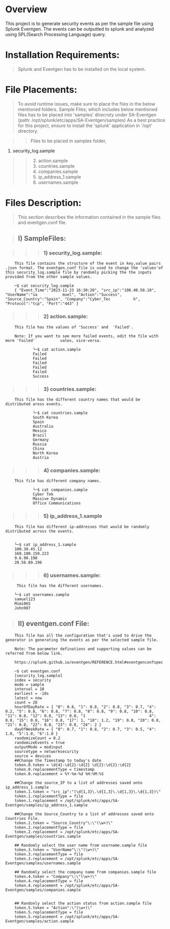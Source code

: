 # Overview

This project is to generate security events as per the sample file using Splunk Eventgen.
The events can be outputted to splunk and analyzed using SPL(Search  Processing Language) query. 


# **Installation Requirements:**

> Splunk and Eventgen has to be installed on the local system.


# **File Placements:**

> To avoid runtime issues, make sure to place the files in the below mentioned folders.
> Sample Files; which includes below mentioned files has to be placed into 'samples'   direcroty under SA-Eventgen (path: /opt/splunk/etc/apps/SA-Eventgen/samples) 
> As a best practice for this project, ensure to install the 'splunk' application in '/opt' directory.

> > Files to be placed in samples folder, 
1) security_log.sample
> > 2) action.sample
> > 3) countries.sample
> > 4) companies.sample
> > 5) ip_address_1.sample
> > 6) usernames.sample


# **Files Description:**

> This section describes the information contained in the sample files and eventgen.conf file. 
    
> ## I) SampleFiles: 

> > > ### 1) security_log.sample:
        
        This file contains the structure of the event in key,value pairs .json format. The eventgen.conf file is used to change the 'values'of this security_log.sample file by randomly picking the the inputs provided from the other sample values.

        ─$ cat security_log.sample 
        { "Event_Time":"2023-11-23 16:30:20", "src_ip":"100.40.50.10", "UserName":"sa           muel", "Action":"Success",  "Source_Country":"Spain", "Company":"Cyber_Tec          h", "Protocol":"tcp", "Port":"443" }

> > > ### 2) action.sample:

        This file has the values of 'Success' and  'Failed'.

        Note: If you want to see more failed events, edit the file with more 'Failed'           vales, vice-versa.
            
                └─$ cat action.sample 
                Failed
                Failed
                Failed
                Failed
                Failed
                Success

> > > ### 3) countries.sample:

        This file has the different country names that would be distributed aross events. 

                └─$ cat countries.sample 
                South Korea
                Spain
                Australia
                Mexico
                Brazil
                Germany
                Russia
                China
                North Korea
                Austria

> > > ### 4) companies.sample:

        This file has different company names.

                └─$ cat companies.sample 
                Cyber Tek
                Massive Dynamic
                Office Communications

> > > ### 5) ip_address_1.sample
        
        This file has different ip-addresses that would be randomly distributed across the events.


        └─$ cat ip_address_1.sample 
        100.30.45.12
        160.100.150.223
        9.6.90.198
        20.56.89.196
                       

> > > ### 6) usernames.sample:

         This file has the different usernames.

        └─$ cat usernames.sample   
        samuel123
        Mimi065
        John987


> ## II) eventgen.conf File:

        This file has all the configuration that's used to drive the generator in generating the events as per the selected sample file. 

        Note: The parameter definations and supporting values can be referred from below link.

        https://splunk.github.io/eventgen/REFERENCE.html#eventgenconfspec

        ─$ cat eventgen.conf
        [security_log.sample]
        index = security
        mode = sample
        interval = 10
        earliest = -10s
        latest = now
        count = 20
        hourOfDayRate = { "0": 0.8, "1": 0.8, "2": 0.8, "3": 0.7, "4": 0.2, "5": 0.8, "6": 0.8, "7": 0.8, "8": 0.8, "9": 0.8, "10": 0.8, "11": 0.8, "12": 0.8, "13": 0.8, "1                            4": 0.8, "15": 0.8, "16": 0.8, "17": 1, "18": 1.2, "19": 0.8, "20": 0.8, "21": 0.8, "22": 0.8, "23": 0.8, "24": 2 }
        dayOfWeekRate = { "0": 0.7, "1": 0.8, "2": 0.7, "3": 0.5, "4": 1.0, "5":1.0, "6":1.0 }
        randomizeCount = 0.2
        randomizeEvents = true
        outputMode = modinput
        sourcetype = networksecurity
        source = devices
        ##Change the Timestamp to today's date
        token.0.token = \d{4}-\d{2}-\d{2} \d{2}:\d{2}:\d{2}
        token.0.replacementType = timestamp
        token.0.replacement = %Y-%m-%d %H:%M:%S

        ##Change the source_IP to a list of addresses saved onto ip_address_1.sample
        token.1.token = "src_ip":"(\d{1,3}\.\d{1,3}\.\d{1,3}\.\d{1,3})\"
        token.1.replacementType = file
        token.1.replacement = /opt/splunk/etc/apps/SA-Eventgen/samples/ip_address_1.sample

        ##Change the Source_Country to a list of addresses saved onto Countries File.
        token.2.token = "Source_Country"\:\"(\w+)\"
        token.2.replacementType = file
        token.2.replacement = /opt/splunk/etc/apps/SA-Eventgen/samples/countries.sample

        ## Randomly select the user name from username.sample file
        token.3.token = "UserName"\:\"(\w+)\"
        token.3.replacementType = file
        token.3.replacement = /opt/splunk/etc/apps/SA-Eventgen/samples/usernames.sample

        ## Randomly select the company name from companies.sample file
        token.4.token = "Company"\:\"(\w+)\"
        token.4.replacementType = file
        token.4.replacement = /opt/splunk/etc/apps/SA-Eventgen/samples/companies.sample


        ## Randonly select the action status from action.sample file
        token.5.token = "Action":\"(\w+)\"
        token.5.replacementType = file
        token.5.replacement = /opt/splunk/etc/apps/SA-Eventgen/samples/action.sample

